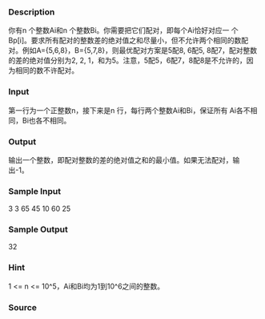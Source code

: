 
### Description
你有n 个整数Ai和n 个整数Bi。你需要把它们配对，即每个Ai恰好对应一 个Bp[i]。要求所有配对的整数差的绝对值之和尽量小，但不允许两个相同的数配 对。例如A={5,6,8}，B={5,7,8}，则最优配对方案是5配8, 6配5, 8配7，配对整数 的差的绝对值分别为2, 2, 1，和为5。注意，5配5，6配7，8配8是不允许的，因 为相同的数不许配对。
### Input
第一行为一个正整数n，接下来是n 行，每行两个整数Ai和Bi，保证所有 Ai各不相同，Bi也各不相同。
### Output
输出一个整数，即配对整数的差的绝对值之和的最小值。如果无法配对，输 出-1。
### Sample Input
3
3 65
45 10
60 25
### Sample Output
32
### Hint
1 <= n <= 10^5，Ai和Bi均为1到10^6之间的整数。
### Source
